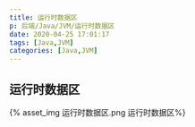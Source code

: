 ```yaml
---
title: 运行时数据区
p: 后端/Java/JVM/运行时数据区
date: 2020-04-25 17:01:17
tags: [Java,JVM]
categories: [Java,JVM]
---
```

## 运行时数据区

{% asset_img 运行时数据区.png 运行时数据区%}

